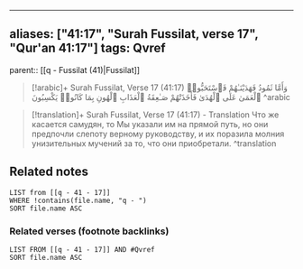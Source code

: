 
---
aliases: ["41:17", "Surah Fussilat, verse 17", "Qur'an 41:17"]
tags: Qvref
---

parent:: [[q - Fussilat (41)|Fussilat]]

> [!arabic]+ Surah Fussilat, Verse 17 (41:17)
> <span class="quran-arabic">وَأَمَّا ثَمُودُ فَهَدَيْنَـٰهُمْ فَٱسْتَحَبُّوا۟ ٱلْعَمَىٰ عَلَى ٱلْهُدَىٰ فَأَخَذَتْهُمْ صَـٰعِقَةُ ٱلْعَذَابِ ٱلْهُونِ بِمَا كَانُوا۟ يَكْسِبُونَ</span>
^arabic

> [!translation]+ Surah Fussilat, Verse 17 (41:17) - Translation
> Что же касается самудян, то Мы указали им на прямой путь, но они предпочли слепоту верному руководству, и их поразила молния унизительных мучений за то, что они приобретали.
^translation



## Related notes
```dataview
LIST from [[q - 41 - 17]]
WHERE !contains(file.name, "q - ")
SORT file.name ASC
```

### Related verses (footnote backlinks)
```dataview
LIST FROM [[q - 41 - 17]] AND #Qvref
SORT file.name ASC
```

